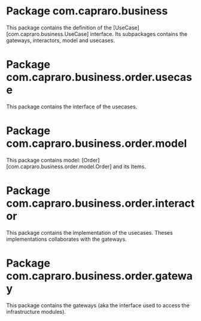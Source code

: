 # Package com.capraro.business

This package contains the definition of the [UseCase][com.capraro.business.UseCase] interface.
Its subpackages contains the gateways, interactors, model and usecases.


# Package com.capraro.business.order.usecase

This package contains the interface of the usecases.

# Package com.capraro.business.order.model

This package contains model: [Order][com.capraro.business.order.model.Order] and its Items.

# Package com.capraro.business.order.interactor

This package contains the implementation of the usecases. Theses implementations collaborates with the gateways.

# Package com.capraro.business.order.gateway

This package contains the gateways (aka the interface used to access the infrastructure modules). 